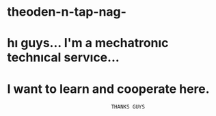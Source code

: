 # theoden-n-tap-nag-
# hı guys... I'm a mechatronıc technıcal servıce...
# I want to learn and cooperate here.
                                      
                                      THANKS GUYS
